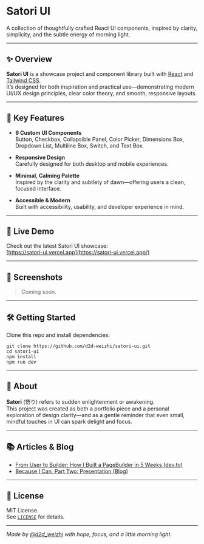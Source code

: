 # Satori UI

A collection of thoughtfully crafted React UI components, inspired by clarity, simplicity, and the subtle energy of morning light.

---

## ✨ Overview

**Satori UI** is a showcase project and component library built with [React](https://react.dev/) and [Tailwind CSS](https://tailwindcss.com/).  
It’s designed for both inspiration and practical use—demonstrating modern UI/UX design principles, clear color theory, and smooth, responsive layouts.

---

## 🎨 Key Features

- **9 Custom UI Components**  
  Button, Checkbox, Collapsible Panel, Color Picker, Dimensions Box, Dropdown List, Multiline Box, Switch, and Text Box.

- **Responsive Design**  
  Carefully designed for both desktop and mobile experiences.

- **Minimal, Calming Palette**  
  Inspired by the clarity and subtlety of dawn—offering users a clean, focused interface.

- **Accessible & Modern**  
  Built with accessibility, usability, and developer experience in mind.

---

## 🚀 Live Demo

Check out the latest Satori UI showcase:  
[https://satori-ui.vercel.app](https://satori-ui.vercel.app/)

---

## 📸 Screenshots

> Coming soon.

---

## 🛠️ Getting Started

Clone this repo and install dependencies:

```
git clone https://github.com/d2d-weizhi/satori-ui.git
cd satori-ui
npm install
npm run dev
```

---

## 📝 About

**Satori** (悟り) refers to sudden enlightenment or awakening.  
This project was created as both a portfolio piece and a personal exploration of design clarity—and as a gentle reminder that even small, mindful touches in UI can spark delight and focus.

---

## 📚 Articles & Blog

- [From User to Builder: How I Built a PageBuilder in 5 Weeks (dev.to)](https://dev.to/d2d_weizhi/from-user-to-builder-how-i-built-a-pagebuilder-in-5-weeks-2oif)
- [Because I Can, Part Two: Presentation (Blog)](https://thewanderingdigitalnomad.com/2025/07/03/because-i-can-part-two-presentation/)

---

## 📂 License

MIT License.  
See [`LICENSE`](./LICENSE) for details.

---

*Made by [@d2d_weizhi](https://github.com/d2d-weizhi) with hope, focus, and a little morning light.*
